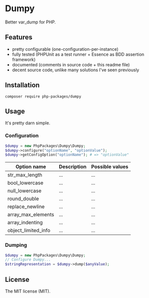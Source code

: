 # Dumpy

Better var_dump for PHP.

## Features

- pretty configurable (one-configuration-per-instance)
- fully tested (PHPUnit as a test runner + Essence as BDD assertion framework)
- documented (comments in source code + this readme file)
- decent source code, unlike many solutions I've seen previously

## Installation

```
composer require php-packages/dumpy
```

## Usage

It's pretty darn simple.

### Configuration

```php
$dumpy = new PhpPackages\Dumpy\Dumpy;
$dumpy->configure("optionName", "optionValue");
$dumpy->getConfigOption("optionName"); # => "optionValue"
```

| Option name | Description | Possible values |
--------------|-------------|------------------
| str_max_length      | ... | ... |
| bool_lowercase      | ... | ... |
| null_lowercase      | ... | ... |
| round_double        | ... | ... |
| replace_newline     | ... | ... |
| array_max_elements  | ... | ... |
| array_indenting     | ... | ... |
| object_limited_info | ... | ... |

### Dumping

```php
$dumpy = new PhpPackages\Dumpy\Dumpy;
// Configure Dumpy...
$stringRepresentation = $dumpy->dump($anyValue);
```

## License

The MIT license (MIT).
